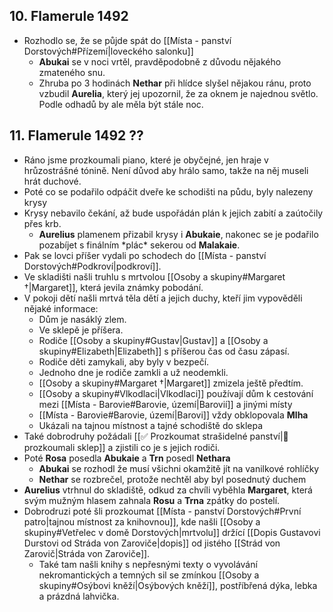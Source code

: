 ## 10. Flamerule 1492
- Rozhodlo se, že se půjde spát do [[Místa - panství Dorstových#Přízemí|loveckého salonku]]
	- **Abukai** se v noci vrtěl, pravděpodobně z důvodu nějakého zmateného snu.
	- Zhruba po 3 hodinách **Nethar** při hlídce slyšel nějakou ránu, proto vzbudil **Aurelia**, který jej upozornil, že za oknem je najednou světlo. Podle odhadů by ale měla být stále noc.
## 11. Flamerule 1492 ??
- Ráno jsme prozkoumali piano, které je obyčejné, jen hraje v hrůzostrášné tónině. Není důvod aby hrálo samo, takže na něj museli hrát duchové.
- Poté co se podařilo odpáčit dveře ke schodišti na půdu, byly nalezeny krysy
- Krysy nebavilo čekání, až bude uspořádán plán k jejich zabití a zaútočily přes krb.
	- **Aurelius** plamenem přizabil krysy i **Abukaie**, nakonec se je podařilo pozabíjet s finálním \*plác* sekerou od **Malakaie**.
- Pak se lovci příšer vydali po schodech do [[Místa - panství Dorstových#Podkroví|podkroví]].
- Ve skladišti našli truhlu s mrtvolou [[Osoby a skupiny#Margaret †|Margaret]], která jevila známky pobodání.
- V pokoji dětí našli mrtvá těla dětí a jejich duchy, kteří jim vypověděli nějaké informace:
	- Dům je nasáklý zlem.
	- Ve sklepě je příšera.
	- Rodiče [[Osoby a skupiny#Gustav|Gustav]] a [[Osoby a skupiny#Elizabeth|Elizabeth]] s příšerou čas od času zápasí.
	- Rodiče děti zamykali, aby byly v bezpečí.
	- Jednoho dne je rodiče zamkli a už neodemkli.
	- [[Osoby a skupiny#Margaret †|Margaret]] zmizela ještě předtím.
	- [[Osoby a skupiny#Vlkodlaci|Vlkodlaci]] používají dům k cestování mezi [[Místa - Barovie#Barovie, území|Barovií]] a jinými místy
	- [[Místa - Barovie#Barovie, území|Barovi]] vždy obklopovala **Mlha**
	- Ukázali na tajnou místnost a tajné schodiště do sklepa
- Také dobrodruhy požádali [[✅ Prozkoumat strašidelné panství|📔 prozkoumali sklep]] a zjistili co je s jejich rodiči.
- Poté **Rosa** posedla **Abukaie** a **Trn** posedl **Nethara**
	- **Abukai** se rozhodl že musí všichni okamžitě jít na vanilkové rohlíčky
	- **Nethar** se rozbrečel, protože nechtěl aby byl posednutý duchem
- **Aurelius** vtrhnul do skladiště, odkud za chvíli vyběhla **Margaret**, která svým mužným hlasem zahnala **Rosu** a **Trna** zpátky do postelí.
- Dobrodruzi poté šli prozkoumat [[Místa - panství Dorstových#První patro|tajnou místnost za knihovnou]], kde našli [[Osoby a skupiny#Vetřelec v domě Dorstových|mrtvolu]] držící [[Dopis Gustavovi Durstovi od Stráda von Zaroviče|dopis]] od jistého [[Strád von Zarovič|Stráda von Zaroviče]].
	- Také tam našli knihy s nepřesnými texty o vyvolávání nekromantických a temných sil se zmínkou [[Osoby a skupiny#Osýbovi kněží|Osýbových kněží]], postříbřená dýka, lebka a prázdná lahvička.